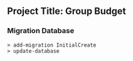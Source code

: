 ﻿
## Project Title: Group Budget

### Migration Database
```
> add-migration InitialCreate
> update-database
```